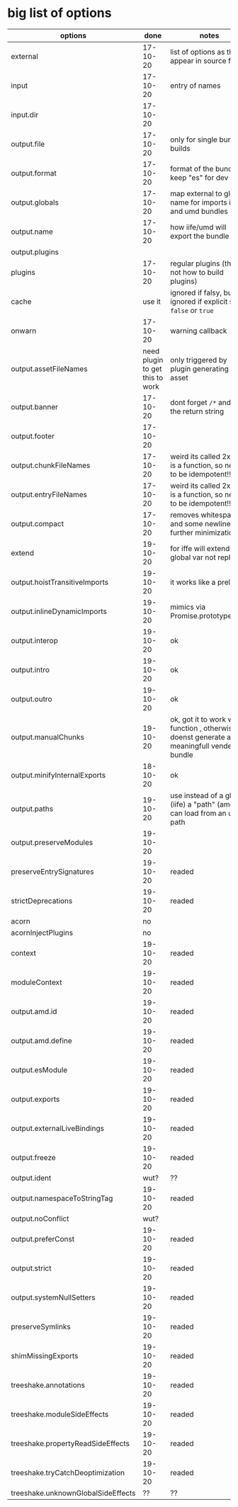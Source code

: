 # big list of options

| options                            | done                            | notes                                                                                         |
| ---------------------------------- | ------------------------------- | --------------------------------------------------------------------------------------------- |
| external                           | 17-10-20                        | list of options as they appear in source files                                                |
| input                              | 17-10-20                        | entry of names                                                                                |
| input.dir                          | 17-10-20                        |                                                                                               |
| output.file                        | 17-10-20                        | only for single bundle builds                                                                 |
| output.format                      | 17-10-20                        | format of the bundle, keep "es" for dev                                                       |
| output.globals                     | 17-10-20                        | map external to global name for imports in iife and umd bundles                               |
| output.name                        | 17-10-20                        | how iife/umd will export the bundle                                                           |
| output.plugins                     |                                 |                                                                                               |
| plugins                            | 17-10-20                        | regular plugins  (this is not how to build plugins)                                           |
| cache                              | use it                          | ignored if falsy, but not ignored if explicit set to `false` or `true`                        |
| onwarn                             | 17-10-20                        | warning callback                                                                              |
| output.assetFileNames              | need plugin to get this to work | only triggered by plugin generating an asset                                                  |
| output.banner                      | 17-10-20                        | dont forget `/*`  and `*/` in the return string                                               |
| output.footer                      | 17-10-20                        |                                                                                               |
| output.chunkFileNames              | 17-10-20                        | weird its called 2x if it is a function, so needs to be idempotent!!                          |
| output.entryFileNames              | 17-10-20                        | weird its called 2x if it is a function, so needs to be idempotent!!                          |
| output.compact                     | 17-10-20                        | removes whitespace and some newlines, no further minimization                                 |
| extend                             | 19-10-20                        | for iffe will extend the global var not replace it                                            |
| output.hoistTransitiveImports      | 19-10-20                        | it works like a preload                                                                       |
| output.inlineDynamicImports        | 19-10-20                        | mimics via Promise.prototype.then                                                             |
| output.interop                     | 19-10-20                        | ok                                                                                            |
| output.intro                       | 19-10-20                        | ok                                                                                            |
| output.outro                       | 19-10-20                        | ok                                                                                            |
| output.manualChunks                | 19-10-20                        | ok, got it to work with a function , otherwise it doenst generate a meaningfull vender bundle |
| output.minifyInternalExports       | 18-10-20                        | ok                                                                                            |
| output.paths                       | 19-10-20                        | use instead of a global (iife) a "path" (amd) can load from an url-path                       |
| output.preserveModules             | 19-10-20                        |                                                                                               |
| preserveEntrySignatures            | 19-10-20                        | readed                                                                                        |
| strictDeprecations                 | 19-10-20                        | readed                                                                                        |
| acorn                              | no                              |                                                                                               |
| acornInjectPlugins                 | no                              |                                                                                               |
| context                            | 19-10-20                        | readed                                                                                        |
| moduleContext                      | 19-10-20                        | readed                                                                                        |
| output.amd.id                      | 19-10-20                        | readed                                                                                        |
| output.amd.define                  | 19-10-20                        | readed                                                                                        |
| output.esModule                    | 19-10-20                        | readed                                                                                        |
| output.exports                     | 19-10-20                        | readed                                                                                        |
| output.externalLiveBindings        | 19-10-20                        | readed                                                                                        |
| output.freeze                      | 19-10-20                        | readed                                                                                        |
| output.ident                       | wut?                            | ??                                                                                            |
| output.namespaceToStringTag        | 19-10-20                        | readed                                                                                        |
| output.noConflict                  | wut?                            |                                                                                               |
| output.preferConst                 | 19-10-20                        | readed                                                                                        |
| output.strict                      | 19-10-20                        | readed                                                                                        |
| output.systemNullSetters           | 19-10-20                        | readed                                                                                        |
| preserveSymlinks                   | 19-10-20                        | readed                                                                                        |
| shimMissingExports                 | 19-10-20                        | readed                                                                                        |
| treeshake.annotations              | 19-10-20                        | readed                                                                                        |
| treeshake.moduleSideEffects        | 19-10-20                        | readed                                                                                        |
| treeshake.propertyReadSideEffects  | 19-10-20                        | readed                                                                                        |
| treeshake.tryCatchDeoptimization   | 19-10-20                        | readed                                                                                        |
| treeshake.unknownGlobalSideEffects | ??                              | ??                                                                                            |